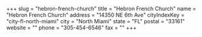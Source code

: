+++
slug = "hebron-french-church"
title = "Hebron French Church"
name = "Hebron French Church"
address = "14350 NE 6th Ave"
cityIndexKey = "city-fl-north-miami"
city = "North Miami"
state = "FL"
postal = "33161"
website = ""
phone = "305-454-6546"
fax = ""
+++
